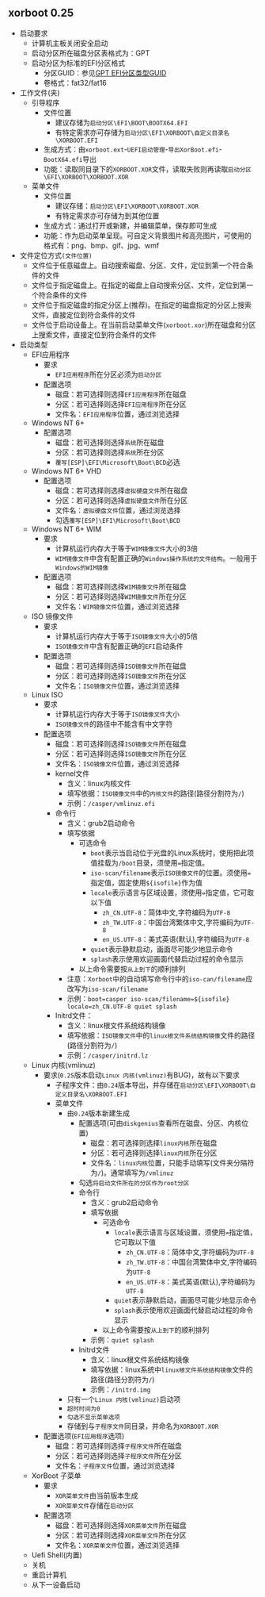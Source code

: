 ## xorboot 0.25
* 启动要求
    * 计算机主板关闭安全启动 
    * 启动分区所在磁盘分区表格式为：GPT
    * 启动分区为标准的EFI分区格式 
        * 分区GUID：参见[GPT EFI分区类型GUID](./gpt分区)
        * 卷格式：fat32/fat16
* 工作文件(夹)
    * 引导程序
        * 文件位置
            * 建议存储为`启动分区\EFI\BOOT\BOOTX64.EFI`
            * 有特定需求亦可存储为`启动分区\EFI\XORBOOT\自定义目录名\XORBOOT.EFI`
        * 生成方式：由`xorboot.ext`-`UEFI启动管理`-`导出XorBoot.efi`-`BootX64.efi`导出 
        * 功能：读取同目录下的`XORBOOT.XOR`文件，读取失败则再读取`启动分区\EFI\XORBOOT\XORBOOT.XOR`
    * 菜单文件
        * 文件位置
            * 建议存储：`启动分区\EFI\XORBOOT\XORBOOT.XOR`
            * 有特定需求亦可存储为到其他位置 
        * 生成方式：通过打开或新建，并编辑菜单，保存即可生成
        * 功能：作为启动菜单呈现。可自定义背景图片和高亮图片，可使用的格式有：png、bmp、gif、jpg、wmf
* 文件定位方式`(文件位置)`
    * 文件位于任意磁盘上。自动搜索磁盘、分区、文件，定位到第一个符合条件的文件
    * 文件位于指定磁盘上。在指定的磁盘上自动搜索分区、文件，定位到第一个符合条件的文件
    * 文件位于指定磁盘的指定分区上(推荐)。在指定的磁盘指定的分区上搜索文件，直接定位到符合条件的文件
    * 文件位于启动设备上。在当前启动菜单文件(`xorboot.xor`)所在磁盘和分区上搜索文件，直接定位到符合条件的文件
* 启动类型
    * EFI应用程序
        * 要求
            * `EFI应用程序`所在分区必须为`启动分区`
        * 配置选项
            * 磁盘：若可选择则选择`EFI应用程序`所在磁盘
            * 分区：若可选择则选择`EFI应用程序`所在分区
            * 文件名：`EFI应用程序`位置，通过浏览选择
    * Windows NT 6+
        * 配置选项
            * 磁盘：若可选择则选择`系统`所在磁盘
            * 分区：若可选择则选择`系统`所在分区 
            * `覆写[ESP]\EFI\Microsoft\Boot\BCD`必选
    * Windows NT 6+ VHD
        * 配置选项
            * 磁盘：若可选择则选择`虚拟硬盘文件`所在磁盘 
            * 分区：若可选择则选择`虚拟硬盘文件`所在分区 
            * 文件名：`虚拟硬盘文件`位置，通过浏览选择 
            * 勾选`覆写[ESP]\EFI\Microsoft\Boot\BCD`
    * Windows NT 6+ WIM 
        * 要求
            * 计算机运行内存大于等于`WIM镜像文件`大小的3倍 
            * `WIM镜像文件`中含有配置正确的`Windows操作系统的文件结构`。一般用于`Windows的WIM镜像`
        * 配置选项
            * 磁盘：若可选择则选择`WIM镜像文件`所在磁盘 
            * 分区：若可选择则选择`WIM镜像文件`所在分区 
            * 文件名：`WIM镜像文件`位置，通过浏览选择 
    * ISO 镜像文件
        * 要求
            * 计算机运行内存大于等于`ISO镜像文件`大小的5倍 
            * `ISO镜像文件`中含有配置正确的`EFI`启动条件
        * 配置选项
            * 磁盘：若可选择则选择`ISO镜像文件`所在磁盘 
            * 分区：若可选择则选择`ISO镜像文件`所在分区 
            * 文件名：`ISO镜像文件`位置，通过浏览选择 
    * Linux ISO
        * 要求
            * 计算机运行内存大于等于`ISO镜像文件`大小 
            * `ISO镜像文件`的路径中不能含有中文字符 
        * 配置选项
            * 磁盘：若可选择则选择`ISO镜像文件`所在磁盘 
            * 分区：若可选择则选择`ISO镜像文件`所在分区 
            * 文件名：`ISO镜像文件`位置，通过浏览选择 
            * kernel文件
                * 含义：linux内核文件
                * 填写依据：`ISO镜像文件`中的`内核文件`的路径(路径分割符为`/`) 
                * 示例：`/casper/vmlinuz.efi`
            * 命令行
                * 含义：grub2启动命令
                * 填写依据
                    * 可选命令
                        * `boot`表示当启动位于光盘的Linux系统时，使用把此项值挂载为`/boot`目录，须使用`=`指定值。 
                        * `iso-scan/filename`表示`ISO镜像文件`的位置。须使用`=`指定值，固定使用`${isofile}`作为值
                        * `locale`表示语言与区域设置，须使用`=`指定值，它可取以下值 
                            * `zh_CN.UTF-8`：简体中文,字符编码为`UTF-8`
                            * `zh_TW.UTF-8`：中国台湾繁体中文,字符编码为`UTF-8`
                            * `en_US.UTF-8`：美式英语(默认),字符编码为`UTF-8`
                        * `quiet`表示静默启动，画面尽可能少地显示命令
                        * `splash`表示使用欢迎画面代替启动过程的命令显示
                    * 以上命令需要按`从上到下`的顺利排列 
                * 注意：`Xorboot`中的自动填写命令行中的`iso-can/filename`应改写为`iso-scan/filename`
                * 示例：`boot=casper iso-scan/filename=${isofile} locale=zh_CN.UTF-8 quiet splash`
            * Initrd文件：
                * 含义：linux根文件系统结构镜像
                * 填写依据：`ISO镜像文件`中的`linux根文件系统结构镜像`文件的路径(路径分割符为`/`)  
                * 示例：`/casper/initrd.lz`
    * Linux 内核(vmlinuz) 
        * 要求(`0.25`版本启动`Linux 内核(vmlinuz)`有BUG)，故有以下要求
            * 子程序文件：由`0.24`版本导出，并存储在`启动分区\EFI\XORBOOT\自定义目录名\XORBOOT.EFI`
            * 菜单文件
                * 由`0.24`版本新建生成
                    * 配置选项(可由`diskgenius`查看所在磁盘、分区、内核位置)
                        * 磁盘：若可选择则选择`linux内核`所在磁盘 
                        * 分区：若可选择则选择`linux内核`所在分区 
                        * 文件名：`linux内核`位置，只能手动填写(文件夹分隔符为`/`)。通常填写为`/vmlinuz`
                    * 勾选`将启动文件所在的分区作为root分区`
                    * 命令行
                        * 含义：grub2启动命令
                        * 填写依据
                            * 可选命令
                                * `locale`表示语言与区域设置，须使用`=`指定值，它可取以下值 
                                    * `zh_CN.UTF-8`：简体中文,字符编码为`UTF-8`
                                    * `zh_TW.UTF-8`：中国台湾繁体中文,字符编码为`UTF-8`
                                    * `en_US.UTF-8`：美式英语(默认),字符编码为`UTF-8`
                                * `quiet`表示静默启动，画面尽可能少地显示命令
                                * `splash`表示使用欢迎画面代替启动过程的命令显示
                            * 以上命令需要按`从上到下`的顺利排列 
                        * 示例：`quiet splash`
                    * Initrd文件
                        * 含义：linux根文件系统结构镜像
                        * 填写依据：linux系统中`linux根文件系统结构镜像`文件的路径(路径分割符为`/`)  
                        * 示例：`/initrd.img`
                * 只有一个`Linux 内核(vmlinuz)`启动项
                * `超时时间为0`
                * `勾选不显示菜单选项`
                * 存储到与`子程序文件`同目录，并命名为`XORBOOT.XOR`
        * 配置选项(`EFI应用程序`选项)
            * 磁盘：若可选择则选择`子程序文件`所在磁盘 
            * 分区：若可选择则选择`子程序文件`所在分区
            * 文件名：`子程序文件`位置，通过浏览选择
    * XorBoot 子菜单
        * 要求  
            * `XOR菜单文件`由当前版本生成
            * `XOR菜单文件`存储在`启动分区`
        * 配置选项
            * 磁盘：若可选择则选择`XOR菜单文件`所在磁盘 
            * 分区：若可选择则选择`XOR菜单文件`所在分区
            * 文件名：`XOR菜单文件`位置，通过浏览选择
    * Uefi Shell(内置) 
    * 关机
    * 重启计算机
    * 从下一设备启动
